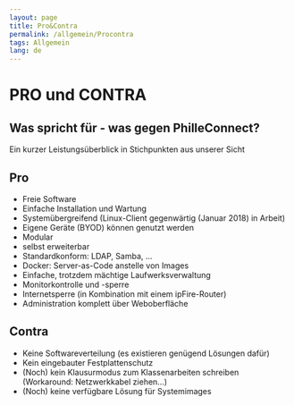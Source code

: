 ```yaml
---
layout: page
title: Pro&Contra
permalink: /allgemein/Procontra
tags: Allgemein
lang: de
---
```


# **PRO** und CONTRA

## Was spricht für - was gegen PhilleConnect?

Ein kurzer Leistungsüberblick in Stichpunkten aus unserer Sicht

## Pro

* Freie Software
* Einfache Installation und Wartung
* Systemübergreifend (Linux-Client gegenwärtig (Januar 2018) in Arbeit)
* Eigene Geräte (BYOD) können genutzt werden
* Modular
* selbst erweiterbar
* Standardkonform: LDAP, Samba, ...
* Docker: Server-as-Code anstelle von Images
* Einfache, trotzdem mächtige Laufwerksverwaltung
* Monitorkontrolle und -sperre
* Internetsperre (in Kombination mit einem ipFire-Router)
* Administration komplett über Weboberfläche

## Contra

* Keine Softwareverteilung (es existieren genügend Lösungen dafür)
* Kein eingebauter Festplattenschutz
* (Noch) kein Klausurmodus zum Klassenarbeiten schreiben (Workaround: Netzwerkkabel ziehen...)
* (Noch) keine verfügbare Lösung für Systemimages
